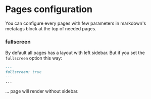 # Pages configuration

You can configure every pages with few parameters in markdown's metatags block at the top of needed pages.

### fullscreen

By default all pages has a layout with left sidebar. But if you set the `fullscreen` option this way:

```markdown
---
fullscreen: true
---
... 
```

... page will render without sidebar.